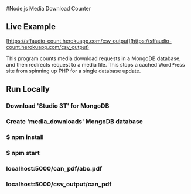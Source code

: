 #Node.js Media Download Counter

## Live Example
[https://sffaudio-count.herokuapp.com/csv_output](https://sffaudio-count.herokuapp.com/csv_output)

This program counts media download requests in a MongoDB database, and then redirects request to a media file. This stops a cached WordPress site from spinning up PHP for a single database update.

## Run Locally
### Download 'Studio 3T' for MongoDB
### Create 'media\_downloads' MongoDB database 
### $ npm install
### $ npm start
### localhost:5000/can\_pdf/abc.pdf
### localhost:5000/csv\_output/can\_pdf 

